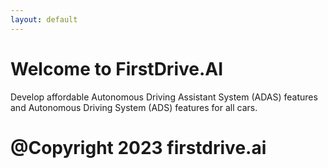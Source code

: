 ```yaml
---
layout: default
---
```


# Welcome to FirstDrive.AI

Develop affordable Autonomous Driving Assistant System (ADAS) features and Autonomous Driving System (ADS) features for all cars.

# @Copyright 2023 firstdrive.ai
